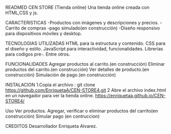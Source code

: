 READMED
CEN STORE  (Tienda online)
Una tienda online creada con HTML,CSS y js.

CARACTERISTICAS
-Productos con imágenes y descripciones y precios.
-Carrito de compras
-pago simulado(en construcción)
-Diseño responsivo para dispositivos móviles y desktop.

TECNOLOGIAS UTILIZADAS
HTML para la estructura y contenido.
CSS para el diseño y estilo.
JavaScript para interactividad, funcionalidades.
Librerias para codigos pre-.
Entre otros.

FUNCIONALIDADES
Agregar productos al carrito.(en construcción)
Eliminar productos del carrito.(en construcción)
Ver detalles de producto.(en construcción)
Simulación de pago.(en construcción)

INSTALACION
1.Copia el archivo : git clone
https://github.com/EnriquetaA/CEN-STORE4.git
2 Abre el archivo index.html en un navegador para ver la tienda online.
https://enriquetaa.github.io/CEN-STORE4/

Uso
Ver productos.
Agregar, verificar o eliminar productos del carrito(en construcción)
Simular pago (en contruccion)

CREDITOS
Desarrollador  Enriqueta Alvarez.